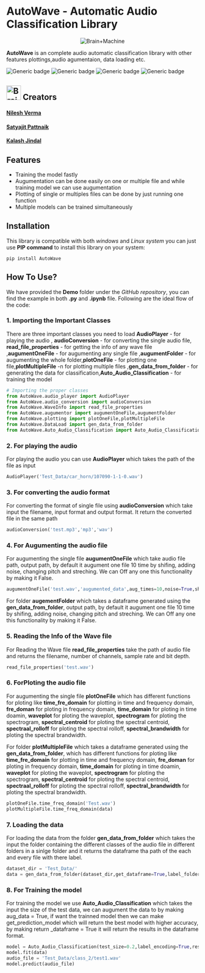 # AutoWave - Automatic Audio Classification Library
<p align="center"><img src="https://github.com/TechyNilesh/AutoWave/blob/main/logo/autowave_logo.png?raw=true" alt="Brain+Machine"></p>

**AutoWave** is an complete audio automatic classification library with other features plottings,audio agumentaion, data loading etc.

![Generic badge](https://img.shields.io/badge/AutoWave-v1-orange.svg) ![Generic badge](https://img.shields.io/badge/Artificial_Intelligence-Advance-green.svg) ![Generic badge](https://img.shields.io/badge/Python-v3-blue.svg) ![Generic badge](https://img.shields.io/badge/pip-v3-red.svg)

<h2><img src="https://cdn2.iconfinder.com/data/icons/artificial-intelligence-6/64/ArtificialIntelligence9-512.png" alt="Brain+Machine" height="38" width="38"> Creators </h2>

#### [Nilesh Verma](https://nileshverma.com "Nilesh Verma")
#### [Satyajit Pattnaik](https://github.com/pik1989 "Satyajit Pattnaik")
#### [Kalash Jindal](https://github.com/erickeagle "Kalash Jindal")

## Features
- Training the model fastly 
- Augumentation can be done easily on one or multiple file and while training model we can use augumentation
- Plotting of single or multiples files can be done by just running one function
- Multiple models can be trained simultaneously

## Installation

This library is compatible with both *windows* and *Linux system* you can just use **PIP command** to install this library on your system:

```shell
pip install AutoWave
```

## How To Use?

We have provided the **Demo** folder under the *GitHub repository*, you can find the example in both **.py** and **.ipynb**  file. Following are the ideal flow of the code:

### 1. Importing the Important Classes

There are three important classes you need to load **AudioPlayer** - for playing the audio , **audioConversion** - for converting the single audio file, **read_file_properties** - for getting the info of any wave file ,**augumentOneFile** - for augumenting any single file ,**augumentFolder** - for augumenting the whole folder,**plotOneFile** - for plotting one file,**plotMultipleFile** -n for plotting multiple files ,**gen_data_from_folder** - for generating the data for classification,**Auto_Audio_Classification** - for training the model

```python
# Importing the proper classes
from AutoWave.audio_player import AudioPlayer
from AutoWave.audio_conversion import audioConversion
from AutoWave.WaveInfo import read_file_properties
from AutoWave.augumentor import augumentOneFile,augumentFolder
from AutoWave.plotting import plotOneFile,plotMultipleFile
from AutoWave.DataLoad import gen_data_from_folder
from AutoWave.Auto_Audio_Classification import Auto_Audio_Classification
```


### 2. For playing the audio

For playing the audio you can use **AudioPlayer** which takes the path of the file as input

```python
AudioPlayer('Test_Data/car_horn/107090-1-1-0.wav')
```


### 3. For converting the audio format

For converting the format of single file using **audioConversion** which take input the filename, input format and output format. It return the converted file in the same path

```python
audioConversion('test.mp3','mp3','wav')
```

### 4. For Augumenting the audio file

For augumenting the single file **augumentOneFile** which take audio file path, output path, by default it augument one file 10 time by shifing, adding noise, changing pitch and streching. We can Off any one this functionality by making it False.

```python
augumentOneFile('test.wav','augumented_data',aug_times=10,noise=True,shift=True,stretch=True,pitch=True)
```

For folder **augementFolder** which takes a dataframe generated using the **gen_data_from_folder**, output path,  by default it augument one file 10 time by shifing, adding noise, changing pitch and streching.  We can Off any one this functionality by making it False.


### 5. Reading the Info of the Wave file

For Reading the Wave file **read_file_properties** take the path of audio file and returns the filename, number of channels, sample rate and bit depth.


```python
read_file_properties('test.wav')
```


### 6. ForPloting the audio file

For augumenting the single file **plotOneFile** which has different functions for ploting like **time_fre_domain** for plotting in time and frequency domain, **fre_doman** for ploting in frequency domain, **time_domain** for ploting in time doamin, **waveplot** for ploting the waveplot, **spectrogram** for ploting the spectrogram, **spectral_centroid** for ploting the spectral centroid, **spectraal_rolloff** for ploting the spectral rolloff, **spectral_brandwidth** for ploting the spectral brandwidth.


For folder **plotMultipleFile** which takes a dataframe generated using the **gen_data_from_folder**, which has different functions for ploting like **time_fre_domain** for plotting in time and frequency domain, **fre_doman** for ploting in frequency domain, **time_domain** for ploting in time doamin, **waveplot** for ploting the waveplot, **spectrogram** for ploting the spectrogram, **spectral_centroid** for ploting the spectral centroid, **spectraal_rolloff** for ploting the spectral rolloff, **spectral_brandwidth** for ploting the spectral brandwidth.


```python
plotOneFile.time_freq_domain('Test.wav')
plotMultipleFile.time_freq_domain(data)
```

### 7. Loading the data

For loading the data from the folder **gen_data_from_folder** which takes the input the folder containing the different classes of the audio file in different folders in a sinlge folder and it returns the dataframe tha path of the each and every file with there label.

```python
dataset_dir = 'Test_Data/'
data = gen_data_from_folder(dataset_dir,get_dataframe=True,label_folder=True)
```

### 8. For Training the model

For training the model we use **Auto_Audio_Classification** which takes the input the size of the test data, we can augument the data to by making aug_data = True, if want the trainned model then we can make get_prediction_model which will return the best model with higher accuracy, by making return _dataframe = True it will return the results in the dataframe format.


```python
model = Auto_Audio_Classification(test_size=0.2,label_encoding=True,result_dataframe=False,aug_data=True)
model.fit(data)
audio_file = 'Test_Data/class_2/test1.wav'
model.predict(audio_file)
```

















